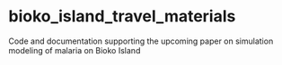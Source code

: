 # bioko_island_travel_materials
Code and documentation supporting the upcoming paper on simulation modeling of malaria on Bioko Island
